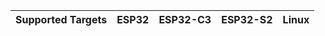 | Supported Targets | ESP32 | ESP32-C3 | ESP32-S2 | Linux |
| ----------------- | ----- | -------- | -------- | ----- |

